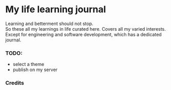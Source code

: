 # My life learning journal

Learning and betterment should not stop.   
So these all my learnings in life curated here. Covers all my varied interests. Except for engineering and software development, which has a dedicated journal.

### TODO:

- select a theme
- publish on my server

  
### Credits

